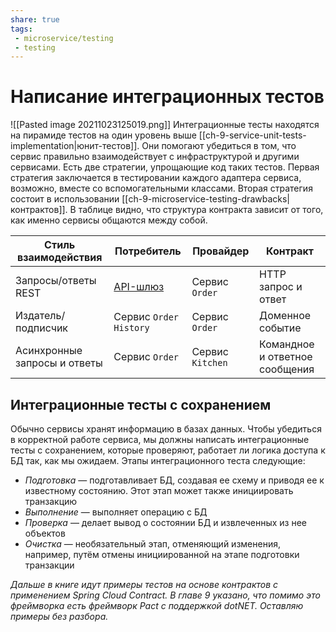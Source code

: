 ```yaml
---
share: true
tags:
 - microservice/testing
 - testing
---
```

# Написание интеграционных тестов
![[Pasted image 20211023125019.png]]
Интеграционные тесты находятся на пирамиде тестов на один уровень выше [[ch-9-service-unit-tests-implementation|юнит-тестов]]. Они помогают убедиться в том, что сервис правильно взаимодействует с инфраструктурой и другими сервисами. Есть две стратегии, упрощающие код таких тестов.
Первая стратегия заключается в тестировании каждого адаптера сервиса, возможно, вместе со вспомогательными классами.
Вторая стратегия состоит в использовании [[ch-9-microservice-testing-drawbacks|контрактов]]. В таблице видно, что структура контракта зависит от того, как именно сервисы общаются между собой.

|Стиль взаимодействия|Потребитель|Провайдер|Контракт|
|---|---|---|---|
|Запросы/ответы REST|[API-шлюз](api-gateway-pattern)|Сервис `Order`|HTTP запрос и ответ|
|Издатель/подписчик|Сервис `Order History`|Сервис `Order`|Доменное событие|
|Асинхронные запросы и ответы|Сервис `Order`|Сервис `Kitchen`|Командное и ответное сообщения|

## Интеграционные тесты с сохранением
Обычно сервисы хранят информацию в базах данных. Чтобы убедиться в корректной работе сервиса, мы должны написать интеграционные тесты с сохранением, которые проверяют, работает ли логика доступа к БД так, как мы ожидаем.
Этапы интеграционного теста следующие:
- *Подготовка* — подготавливает БД, создавая ее схему и приводя ее к известному состоянию. Этот этап может также инициировать транзакцию
- *Выполнение* — выполняет операцию с БД
- *Проверка* — делает вывод о состоянии БД и извлеченных из нее объектов
- *Очистка* — необязательный этап, отменяющий изменения, например, путём отмены инициированной на этапе подготовки транзакции

*Дальше в книге идут примеры тестов на основе контрактов с применением Spring Cloud Contract. В главе 9 указано, что помимо это фреймворка есть фреймворк Pact с поддержкой dotNET. Оставляю примеры без разбора.*